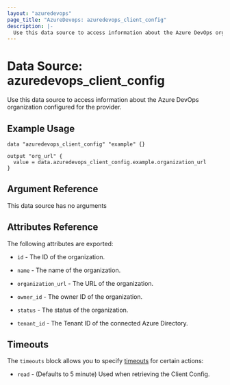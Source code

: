 ```yaml
---
layout: "azuredevops"
page_title: "AzureDevops: azuredevops_client_config"
description: |-
  Use this data source to access information about the Azure DevOps organization configured for the provider.
---
```


# Data Source: azuredevops_client_config

Use this data source to access information about the Azure DevOps organization configured for the provider.

## Example Usage

```hcl
data "azuredevops_client_config" "example" {}

output "org_url" {
  value = data.azuredevops_client_config.example.organization_url
}
```

## Argument Reference

This data source has no arguments

## Attributes Reference

The following attributes are exported:

* `id` - The ID of the organization.

* `name` - The name of the organization.

* `organization_url` - The URL of the organization.

* `owner_id` - The owner ID of the organization.

* `status` - The status of the organization.

* `tenant_id` - The Tenant ID of the connected Azure Directory.

## Timeouts

The `timeouts` block allows you to specify [timeouts](https://developer.hashicorp.com/terraform/language/resources/syntax#operation-timeouts) for certain actions:

* `read` - (Defaults to 5 minute) Used when retrieving the Client Config.
